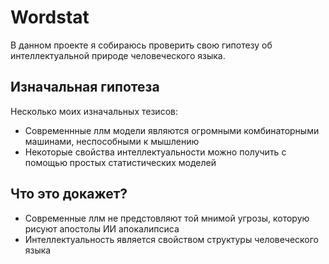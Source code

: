 # Wordstat
В данном проекте я собираюсь проверить свою гипотезу об интеллектуальной природе человеческого языка. 

## Изначальная гипотеза
Несколько моих изначальных тезисов:
- Современнные ллм модели являются огромными комбинаторными машинами, неспособными к мышлению
- Некоторые свойства интеллектуальности можно получить с помощью простых статистических моделей
## Что это докажет?
- Современные ллм не предстовляют той мнимой угрозы, которую рисуют апостолы ИИ апокалипсиса
- Интеллектуальность является свойством структуры человеческого языка 
